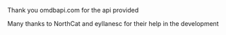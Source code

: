 Thank you omdbapi.com for the api provided


Many thanks to NorthCat and eyllanesc for their help in the development

